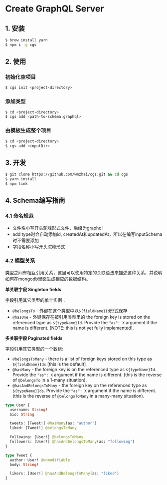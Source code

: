 # Create GraphQL Server


## 1. 安装
 
```bash
$ brew install yarn
$ npm i -g cgs
```

## 2. 使用

### 初始化空项目
```bash
$ cgs init <project-directory>
```
### 添加类型
```bash
$ cd <project-directory>
$ cgs add <path-to-schema.graphql>
```

### 由模板生成整个项目
```bash
$ cd <project-directory>
$ cgs add <inputDir> 
```

## 3. 开发

```bash
$ git clone https://github.com/wmzhai/cgs.git && cd cgs
$ yarn install
$ npm link
```

## 4. Schema编写指南

### 4.1 命名规范

* 文件名小写开头驼峰形式文件，后缀为graphql
* add type时会自动添加id, createdAt和updatedAt，所以在编写inputSchema时不需要添加
* 字段名称小写开头驼峰形式

### 4.2 模型关系


类型之间有相互引用关系，这里可以使用特定的关联语法来描述这种关系，并说明如何在mongodb里面生成相应的数据结构。

**单关联字段 Singleton fields**

字段引用其它类型的单个实例：

- `@belongsTo` - 外键在这个类型中以`${fieldName}Id`形式保存
- `@hasOne` - 外键保存在被引用类型里的 the foreign key is stored on the referenced type as `${typeName}Id`. Provide the `"as": X` argument if the name is different. [NOTE: this is not yet fully implemented].

**多关联字段 Paginated fields**

字段引用其它类型的一个数组:

- `@belongsToMany` - there is a list of foreign keys stored on this type as `${fieldName}Ids` [this is the default]
- `@hasMany` - the foreign key is on the referenced type as `${typeName}Id`. Provide the `"as": X` argument if the name is different. (this is the reverse of `@belongsTo` in a 1-many situation).
- `@hasAndBelongsToMany` - the foreign key on the referenced type as `${typeName}Ids`. Provide the `"as": X` argument if the name is different. (this is the reverse of `@belongsToMany` in a many-many situation).


```graphql
type User {
  username: String!
  bio: String

  tweets: [Tweet!] @hasMany(as: "author")
  liked: [Tweet!] @belongsToMany

  following: [User!] @belongsToMany
  followers: [User!] @hasAndBelongsToMany(as: "following")
}

type Tweet {
  author: User! @unmodifiable
  body: String!

  likers: [User!] @hasAndBelongsToMany(as: "liked")
}
```
